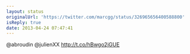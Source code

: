 ```yaml
---
layout: status
originalUrl: 'https://twitter.com/marcgg/status/326965656400588800'
isReply: true
date: 2013-04-24 07:47:41
---
```


@abroudin @julienXX http://t.co/hBwgo2jGUE

